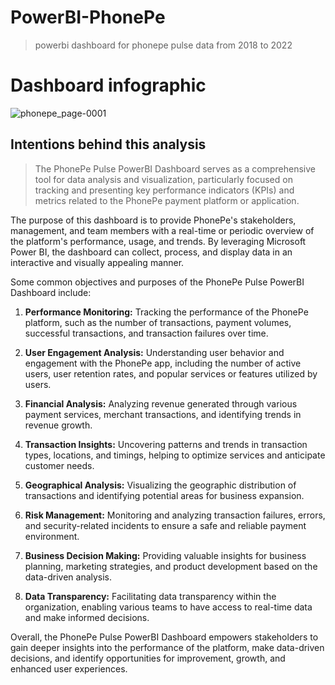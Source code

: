 # PowerBI-PhonePe
> powerbi dashboard for phonepe pulse data from 2018 to 2022

# Dashboard infographic 
![phonepe_page-0001](https://github.com/Vengatesan-K/PowerBI-PhonePe/assets/128688827/ecad7608-d97e-4029-b347-35a34ef2b0ca)

## Intentions behind this analysis
> The PhonePe Pulse PowerBI Dashboard serves as a comprehensive tool for data analysis and visualization, particularly focused on tracking and presenting key performance indicators (KPIs) and metrics related to the PhonePe payment platform or application. 

The purpose of this dashboard is to provide PhonePe's stakeholders, management, and team members with a real-time or periodic overview of the platform's performance, usage, and trends. By leveraging Microsoft Power BI, the dashboard can collect, process, and display data in an interactive and visually appealing manner.

Some common objectives and purposes of the PhonePe Pulse PowerBI Dashboard include:

1. **Performance Monitoring:** Tracking the performance of the PhonePe platform, such as the number of transactions, payment volumes, successful transactions, and transaction failures over time.

2. **User Engagement Analysis:** Understanding user behavior and engagement with the PhonePe app, including the number of active users, user retention rates, and popular services or features utilized by users.

3. **Financial Analysis:** Analyzing revenue generated through various payment services, merchant transactions, and identifying trends in revenue growth.

4. **Transaction Insights:** Uncovering patterns and trends in transaction types, locations, and timings, helping to optimize services and anticipate customer needs.

5. **Geographical Analysis:** Visualizing the geographic distribution of transactions and identifying potential areas for business expansion.

6. **Risk Management:** Monitoring and analyzing transaction failures, errors, and security-related incidents to ensure a safe and reliable payment environment.

7. **Business Decision Making:** Providing valuable insights for business planning, marketing strategies, and product development based on the data-driven analysis.

8. **Data Transparency:** Facilitating data transparency within the organization, enabling various teams to have access to real-time data and make informed decisions.

Overall, the PhonePe Pulse PowerBI Dashboard empowers stakeholders to gain deeper insights into the performance of the platform, make data-driven decisions, and identify opportunities for improvement, growth, and enhanced user experiences.

